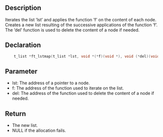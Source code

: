 ## Description
Iterates the list ’lst’ and applies the function ’f’ on the content of each node. Creates a new list resulting of the successive applications of the function ’f’. The ’del’ function is used to delete the content of a node if needed.

## Declaration 
```c
	t_list *ft_lstmap(t_list *lst, void *(*f)(void *), void (*del)(void *));
```

## Parameter 
- lst: The address of a pointer to a node. 
- f: The address of the function used to iterate on the list. 
- del: The address of the function used to delete the content of a node if needed.
## Return 
- The new list. 
- NULL if the allocation fails.

